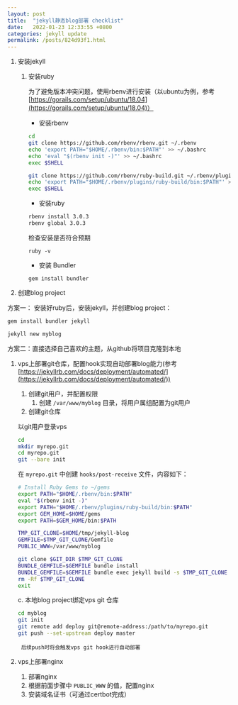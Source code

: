 ```yaml
---
layout: post
title:  "jekyll静态blog部署 checklist"
date:   2022-01-23 12:33:55 +0800
categories: jekyll update
permalink: /posts/824d93f1.html
---
```

1. 安装jekyll
    1. 安装ruby
        
        为了避免版本冲突问题，使用rbenv进行安装（以ubuntu为例，参考[https://gorails.com/setup/ubuntu/18.04](https://gorails.com/setup/ubuntu/18.04)）
        
        - 安装rbenv
        
        ```bash
        cd
        git clone https://github.com/rbenv/rbenv.git ~/.rbenv
        echo 'export PATH="$HOME/.rbenv/bin:$PATH"' >> ~/.bashrc
        echo 'eval "$(rbenv init -)"' >> ~/.bashrc
        exec $SHELL
        
        git clone https://github.com/rbenv/ruby-build.git ~/.rbenv/plugins/ruby-build
        echo 'export PATH="$HOME/.rbenv/plugins/ruby-build/bin:$PATH"' >> ~/.bashrc
        exec $SHELL
        ```
        
        - 安装ruby
        
        ```bash
        rbenv install 3.0.3
        rbenv global 3.0.3
        ```
        
        检查安装是否符合预期
        
        ```
        ruby -v
        ```
        
        - 安装 Bundler
        
        ```
        gem install bundler
        ```
        
2. 创建blog project

  方案一： 安装好ruby后，安装jekyll，并创建blog project：

```bash
gem install bundler jekyll

jekyll new myblog
```

  方案二：直接选择自己喜欢的主题，从github将项目克隆到本地

1. vps上部署git仓库，配置hook实现自动部署blog能力(参考[https://jekyllrb.com/docs/deployment/automated/](https://jekyllrb.com/docs/deployment/automated/))
    1. 创建git用户，并配置权限
        1. 创建 `/var/www/myblog` 目录，将用户属组配置为git用户
    2. 创建git仓库
    
    以git用户登录vps
    
    ```bash
    cd
    mkdir myrepo.git
    cd myrepo.git
    git --bare init
    ```
    
    在 `myrepo.git` 中创建 `hooks/post-receive` 文件，内容如下：
    
    ```bash
    # Install Ruby Gems to ~/gems
    export PATH="$HOME/.rbenv/bin:$PATH"
    eval "$(rbenv init -)"
    export PATH="$HOME/.rbenv/plugins/ruby-build/bin:$PATH"
    export GEM_HOME=$HOME/gems
    export PATH=$GEM_HOME/bin:$PATH
    
    TMP_GIT_CLONE=$HOME/tmp/jekyll-blog
    GEMFILE=$TMP_GIT_CLONE/Gemfile
    PUBLIC_WWW=/var/www/myblog
    
    git clone $GIT_DIR $TMP_GIT_CLONE
    BUNDLE_GEMFILE=$GEMFILE bundle install
    BUNDLE_GEMFILE=$GEMFILE bundle exec jekyll build -s $TMP_GIT_CLONE -d $PUBLIC_WWW
    rm -Rf $TMP_GIT_CLONE
    exit 
    ```
    
    c. 本地blog project绑定vps git 仓库
    
    ```bash
    cd myblog
    git init
    git remote add deploy git@remote-address:/path/to/myrepo.git
    git push --set-upstream deploy master
    ```
    
        后续push时将会触发vps git hook进行自动部署
    

        

1. vps上部署nginx
    1. 部署nginx
    2. 根据前面步骤中 `PUBLIC_WWW` 的值，配置nginx 
    3. 安装域名证书（可通过certbot完成）